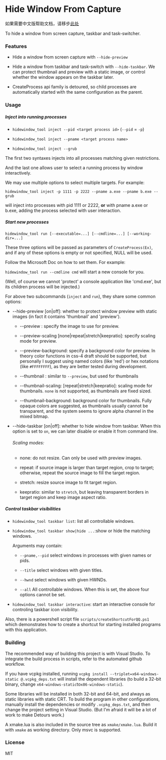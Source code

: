 # Hide Window From Capture

如果需要中文版帮助文档，请移步[此处](readme_zh.md)

To hide a window from screen capture, taskbar and task-switcher.

### Features

* Hide a window from screen capture with `--hide-preview`

* Hide a window from taskbar and task-switch with `--hide-taskbar`. We can protect thumbnail and preview with a static image, or control whether the window appears on the taskbar later.

* CreateProcess api family is detoured, so child processes are automatically started with the same configuration as the parent.

### Usage

##### Inject into running processes

* `hidewindow_tool inject --pid <target process id>`  (`--pid` = `-p`)

* `hidewindow_tool inject --pname <target process name>`

* `hidewindow_tool inject --grub`

The first two syntaxes injects into all processes matching given restrictions.

And the last one allows user to select a running process by window interactively.

We may use multiple options to select multiple targets. For example:

`hidewindow_tool inject -p 1111 -p 2222 --pname a.exe --pname b.exe --grub`

will inject into processes with pid 1111 or 2222, **or** with pname a.exe or b.exe, adding the process selected with user interaction.

##### Start new processes

`hidewindow_tool run [--executable=...] [--cmdline=...] [--working-dir=...]`

These three options will be passed as parameters of `CreateProcess(Ex)`, and if any of these options is empty or not specified, NULL will be used.

Follow the Microsoft Doc on how to set them. For example:

`hidewindow_tool run --cmdline cmd` will start a new console for you.

(Well, of course we cannot 'protect' a console application like 'cmd.exe', but its children process will be injected.)

For above two subcommands (`inject` and `run`), they share some common options:

* --hide-preview [on|off]: whether to protect window preview with static images (in fact it contains 'thumbnail' and 'preview').
  
  * --preview <path-to-an-image>: specify the image to use for preview.
  
  * --preview-scaling [none|repeat|stretch|keepratio]: specify scaling mode for preview. 
  
  * --preview-background: specify a background color for preview. In theory color functions in css-4 draft should be supported, but personally I suggest using named colors (like 'red') or hex notations (like `#FFFFFFFF`), as they are better tested during development.
  
  * --thumbnail <path-to-an-image>: similar to `--preview`, but used for thumbnails
  
  * --thumbnail-scaling: [repeat|stretch|keepratio]: scaling mode for thumbnails. `none` is not supported, as thumbnails are fixed sized.
  
  * --thumbnail-background: background color for thumbnails. Fully opaque colors are suggested, as thumbnails usually cannot be transparent, and the system seems to ignore alpha channel in the mixed bitmap.

* --hide-taskbar [on|off]: whether to hide window from taskbar. When this option is set to `on`, we can later disable or enable it from command line.
  
  ###### Scaling modes:
  
  * none: do not resize. Can only be used with preview images.
  
  * repeat: if source image is larger than target region, crop to target; otherwise, repeat the source image to fill the target region.
  
  * stretch: resize source image to fit target region. 
  
  * keepratio: similar to `stretch`, but leaving transparent borders in target region and keep image aspect ratio.

##### Control taskbar visibilities

- `hidewindow_tool taskbar list`: list all controllable windows.

- `hidewindow_tool taskbar show|hide ...`:show or hide the matching windows.
  
  Arguments may contain:
  
  - `--pname,--pid` select windows in processes with given names or pids.
  
  - `--title` select windows with given titles.
  
  - `--hwnd` select windows with given HWNDs.
  
  - `--all` All controllable windows. When this is set, the above four options cannot be set.

- `hidewindow_tool taskbar interactive`: start an interactive console for controling taskbar icon visibility.

Also, there is a powershell script file  `scripts/createShortcutForQQ.ps1` which demonstrates how to create a shortcut for starting installed programs with this application.

### Building

The recommended way of building this project is with Visual Studio. To integrate the build process in scripts, refer to the automated github workflow.

If you have vcpkg installed, running `vcpkg install --triplet=x64-windows-static @.vcpkg_deps.txt`  will install the dependent libraries (to build a 32-bit binary, change `x64-windows-static`to`x86-windows-static`).

Some libraries will be installed in both 32-bit and 64-bit, and always as static libraries with static CRT. To build the program in other configurations, manually install the dependencies or modify `.vcpkg_deps.txt`, and then change the project setting in Visual Studio. (But I'm afraid it will be a lot of work to make Detours work.)

A xmake.lua is also included in the source tree as `xmake/xmake.lua`. Build it with `xmake` as working directory. Only msvc is supported.

### License

MIT

